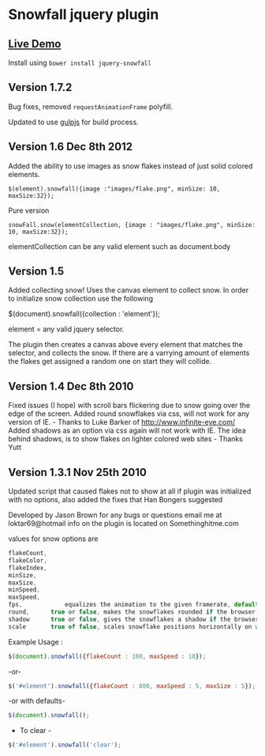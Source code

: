 Snowfall jquery plugin
======================

[Live Demo](http://loktar00.github.io/JQuery-Snowfall/)
---

Install using `bower install jquery-snowfall`

Version 1.7.2
---

Bug fixes, removed `requestAnimationFrame` polyfill.

Updated to use [gulpjs](http://gulpjs.com/) for build process.


Version 1.6 Dec 8th 2012
-------------------------

Added the ability to use images as snow flakes instead of just solid colored elements.

```
$(element).snowfall({image :"images/flake.png", minSize: 10, maxSize:32});
```

Pure version

```
snowFall.snow(elementCollection, {image : "images/flake.png", minSize: 10, maxSize:32});
```

elementCollection can be any valid element such as document.body

Version 1.5
-------------------------

Added collecting snow! Uses the canvas element to collect snow. In order to initialize snow collection use the following

$(document).snowfall({collection : 'element'});

element = any valid jquery selector.

The plugin then creates a canvas above every element that matches the selector, and collects the snow. If there are a varrying amount of elements the 
flakes get assigned a random one on start they will collide.

Version 1.4 Dec 8th 2010
-------------------------

Fixed issues (I hope) with scroll bars flickering due to snow going over the edge of the screen. 
Added round snowflakes via css, will not work for any version of IE. - Thanks to Luke Barker of http://www.infinite-eye.com/
Added shadows as an option via css again will not work with IE. The idea behind shadows, is to show flakes on lighter colored web sites - Thanks Yutt

Version 1.3.1 Nov 25th 2010
-------------------------
Updated script that caused flakes not to show at all if plugin was initialized with no options, also added the fixes that Han Bongers suggested 

Developed by Jason Brown for any bugs or questions email me at loktar69@hotmail
info on the plugin is located on Somethinghitme.com

values for snow options are

```JavaScript
flakeCount,
flakeColor,
flakeIndex,
minSize,
maxSize,
minSpeed,
maxSpeed,
fps,			equalizes the animation to the given framerate, default 30
round,		true or false, makes the snowflakes rounded if the browser supports it.
shadow		true or false, gives the snowflakes a shadow if the browser supports it.
scale 		true of false, scales snowflake positions horizontally on window resize
```

Example Usage :

```JavaScript
$(document).snowfall({flakeCount : 100, maxSpeed : 10});
```

-or-

```JavaScript
$('#element').snowfall({flakeCount : 800, maxSpeed : 5, maxSize : 5});
```

-or with defaults-

```JavaScript
$(document).snowfall();
```

- To clear -

```JavaScript
$('#element').snowfall('clear');
```
